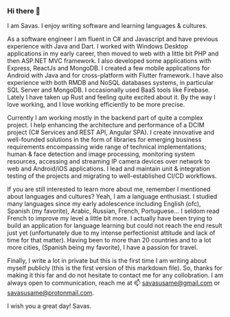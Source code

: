 ### Hi there 👋

I am Savas. I enjoy writing software and learning languages & cultures.

As a software engineer I am fluent in C# and Javascript and have previous experience with Java and Dart. I worked with Windows Desktop applications in my early career, then moved to web with a little bit PHP and then ASP.NET MVC framework. I also developed some applications with Express, ReactJs and MongoDB. I created a few mobile applications for Android with Java and for cross-platform with Flutter framework. I have also experience with both RMDB and NoSQL databases systems, in particular SQL Server and MongoDB. I occasionally used BaaS tools like Firebase. Lately I have taken up Rust and feeling quite excited about it. By the way I love working, and I love working efficiently to be more precise.

Currently I am working mostly in the backend part of quite a complex project. I help enhancing the architecture and performance of a DCIM project (C# Services and REST API, Angular SPA). I create innovative and well-founded solutions in the form of libraries for emerging business requirements encompassing wide range of technical implementations; human & face detection and image processing, monitoring system resources, accessing and streaming IP camera devices over network to web and Android/iOS applications. I lead and maintain unit & integration testing of the projects and migrating to well-established CI/CD workflows.

If you are still interested to learn more about me, remember I mentioned about languages and cultures? Yeah, I am a language enthusiast. I studied many languages since my early adolescence including English (ofc), Spanish (my favorite), Arabic, Russian, French, Portuguese... I seldom read French to improve my level a little bit more. I actually have been trying to build an application for language learning but could not reach the end result just yet (unfortunately due to my intense perfectionist attitude and lack of time for that matter). Having been to more than 20 countries and to a lot more cities, (Spanish being my favorite), I have a passion for travel.

Finally, I write a lot in private but this is the first time I am writing about myself publicly (this is the first version of this markdown file). So, thanks for making it this far and do not hesitate to contact me for any collobration. I am always open to communication, reach me at 📫  savasusame@gmail.com or savasusame@protonmail.com.

I wish you a great day!
Savas.
